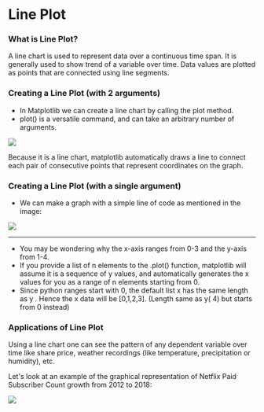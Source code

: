 # Line Plot

### What is Line Plot?

A line chart is used to represent data over a continuous time span. It is generally used to show trend of a variable over time. Data values are plotted as points that are connected using line segments.

### Creating a Line Plot (with 2 arguments)

* In Matplotlib we can create a line chart by calling the plot method.
* plot() is a versatile command, and can take an arbitrary number of arguments.

![](https://lh4.googleusercontent.com/5Kjct9rrbO4j-8vpIToRfD8jpLWfW9NYf9-gZ96XqVUyiW1vXdzhJoezjdw_fizYGHNbE8M1FS3dt0lOEWacg9ATu7RdybQ-X4v2A6NkDMOV249ERSCvcAuIIx4Z-9bILhghWnZaBug=s0)

Because it is a line chart, matplotlib automatically draws a line to connect each pair of consecutive points that represent coordinates on the graph.

### **Creating a Line Plot (with a single argument)**

* We can make a graph with a simple line of code as mentioned in the image:

![](https://lh4.googleusercontent.com/rdaoWUCN-oEBALNsz4uKg6JiGwCoTxY5YdVhwvI8rSYgh72WGg-nq9FeduAJ3iGuEdy_zNzmLU3C9k4StYgJplQE15PP-p06bzjw3BtIDyOhvQh-RDFiCZ5iS2bdD5-NzzCa3LX2h14=s0)

****

* You may be wondering why the x-axis ranges from 0-3 and the y-axis from 1-4.
* If you provide a list of n elements to the .plot() function, matplotlib will assume it is a sequence of  y  values, and automatically generates the  x  values for you as a range of n elements starting from 0. 
* Since python ranges start with 0, the default list x  has the same length as  y . Hence the  x  data will be \[0,1,2,3]. (Length same as y( 4) but starts from 0 instead)

### Applications of Line Plot

Using a line chart one can see the pattern of any dependent variable over time like share price, weather recordings (like temperature, precipitation or humidity), etc. 

Let's look at an example of the graphical representation of Netflix Paid Subscriber Count growth from 2012 to 2018:

![](https://lh3.googleusercontent.com/pemWcV4QIPh_detYSwXpsrcXNc1oUv6iz2dCH2Pg21ACwmghh9JO0nWlQ81D_QPzWtQv_K\_-JeGuG3QRFvisJi6IMBRdvnsGFtSAOXLIPNGqTWVuZGGFvTDn6vU1\_hXSplHzgIcamxY=s0)
